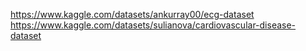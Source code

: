 https://www.kaggle.com/datasets/ankurray00/ecg-dataset
https://www.kaggle.com/datasets/sulianova/cardiovascular-disease-dataset
